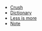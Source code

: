 * [Crush](crush/README.md)
* [Dictionary](dictionary/README.md)
* [Less is more](less_is_more/lim.md)
* [Note](note/README.md)

<footer id="mb-footer"></footer>
